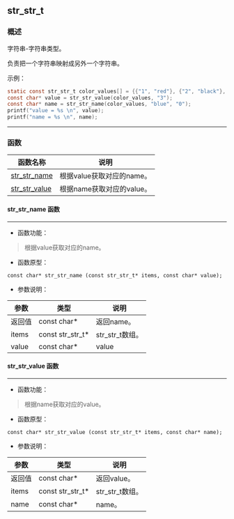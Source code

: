 ## str\_str\_t
### 概述
字符串-字符串类型。

负责把一个字符串映射成另外一个字符串。

示例：

```c
static const str_str_t color_values[] = {{"1", "red"}, {"2", "black"}, {"3", "blue"}, {"4", "white"}};
const char* value = str_str_value(color_values, "3");
const char* name = str_str_name(color_values, "blue", "0");
printf("value = %s \n", value);
printf("name = %s \n", name);
```
----------------------------------
### 函数
<p id="str_str_t_methods">

| 函数名称 | 说明 | 
| -------- | ------------ | 
| <a href="#str_str_t_str_str_name">str\_str\_name</a> | 根据value获取对应的name。 |
| <a href="#str_str_t_str_str_value">str\_str\_value</a> | 根据name获取对应的value。 |
#### str\_str\_name 函数
-----------------------

* 函数功能：

> <p id="str_str_t_str_str_name">根据value获取对应的name。

* 函数原型：

```
const char* str_str_name (const str_str_t* items, const char* value);
```

* 参数说明：

| 参数 | 类型 | 说明 |
| -------- | ----- | --------- |
| 返回值 | const char* | 返回name。 |
| items | const str\_str\_t* | str\_str\_t数组。 |
| value | const char* | value |
#### str\_str\_value 函数
-----------------------

* 函数功能：

> <p id="str_str_t_str_str_value">根据name获取对应的value。

* 函数原型：

```
const char* str_str_value (const str_str_t* items, const char* name);
```

* 参数说明：

| 参数 | 类型 | 说明 |
| -------- | ----- | --------- |
| 返回值 | const char* | 返回value。 |
| items | const str\_str\_t* | str\_str\_t数组。 |
| name | const char* | name。 |
